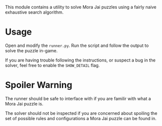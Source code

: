
This module contains a utility to solve Mora Jai puzzles
using a fairly naive exhaustive search algorithm.

# Usage
Open and modify the `runner.py`.
Run the script and follow the output to solve the puzzle in-game.

If you are having trouble following the instructions,
or suspect a bug in the solver, feel free to enable the `SHOW_DETAIL` flag.

# Spoiler Warning
The runner should be safe to interface with if you are familir with what a Mora Jai puzzle is.

The solver should not be inspected if you are concerned about spoiling
the set of possible rules and configurations a Mora Jai puzzle can be found in.

